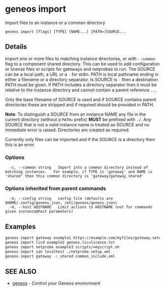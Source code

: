 # geneos import

Import files to an instance or a common directory

```text
geneos import [flags] [TYPE] [NAME...] [PATH=]SOURCE...
```

## Details

Import one or more files to matching instance directories, or with
`--common` flag to a component shared directory. This can be used to
add configuration or license files or scripts for gateways and
netprobes to run. The SOURCE can be a local path, a URL or a `-` for
stdin. PATH is local pathname ending in either a filename or a
directory separator. Is SOURCE is `-` then a destination PATH must be
given. If PATH includes a directory separator then it must be
relative to the instance directory and cannot contain a parent
reference `..`.

Only the base filename of SOURCE is used and if SOURCE contains
parent directories these are stripped and if required should be
provided in PATH.

**Note**: To distinguish a SOURCE from an instance NAME any file in
the current directory (without a `PATH=` prefix) **MUST** be prefixed
with `./`. Any SOURCE that is not a valid instance name is treated as
SOURCE and no immediate error is raised. Directories are created as required.

Currently only files can be imported and if the SOURCE is a directory
then this is an error.

### Options

```text
  -c, --common string   Import into a common directory instead of matching instances.	For example, if TYPE is 'gateway' and NAME is 'shared' then this common directory is 'gateway/gateway_shared'
```

### Options inherited from parent commands

```text
  -G, --config string   config file (defaults are $HOME/.config/geneos.json, /etc/geneos/geneos.json)
  -H, --host HOSTNAME   Limit actions to HOSTNAME (not for commands given instance@host parameters)
```

## Examples

```bash
geneos import gateway example1 https://example.com/myfiles/gateway.setup.xml
geneos import licd example2 geneos.lic=license.txt
geneos import netprobe example3 scripts/=myscript.sh
geneos import san localhost ./netprobe.setup.xml
geneos import gateway -c shared common_include.xml
```

## SEE ALSO

* [geneos](geneos.md)	 - Control your Geneos environment
